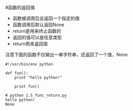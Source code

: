 #函数的返回值
- 函数被调用后会返回一个指定的值
- 函数调用后默认返回None
- return是用来终止函数的
- 返回的值可以是任意类型
- return用来返回值

注意下面的函数不仅输出一串字符串，还返回了一个值，None
```
#!/usr/bin/env python 

def fun():
	print "hello python!"

	print fun()

# python 1.5_func_return.py 
hello python!
None
```
